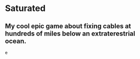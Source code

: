 # Saturated
My cool epic game about fixing cables at hundreds of miles below an extraterestrial ocean.
---
e
